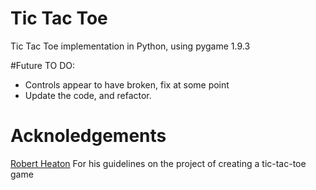 # Tic Tac Toe
Tic Tac Toe implementation in Python, using pygame 1.9.3

#Future TO DO:
- Controls appear to have broken, fix at some point
- Update the code, and refactor.

# Acknoledgements
[Robert Heaton](https://robertheaton.com/2018/10/09/programming-projects-for-advanced-beginners-3-a/) For his guidelines on the project of creating a tic-tac-toe game
